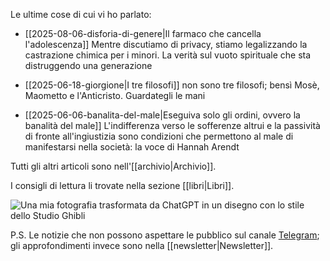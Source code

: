 Le ultime cose di cui vi ho parlato:

- [[2025-08-06-disforia-di-genere|Il farmaco che cancella l'adolescenza]] Mentre discutiamo di privacy, stiamo legalizzando la castrazione chimica per i minori. La verità sul vuoto spirituale che sta distruggendo una generazione

- [[2025-06-18-giorgione|I tre filosofi]] non sono tre filosofi; bensì Mosè, Maometto e l'Anticristo. Guardategli le mani

- [[2025-06-06-banalita-del-male|Eseguiva solo gli ordini, ovvero la banalità del male]] L'indifferenza verso le sofferenze altrui e la passività di fronte all'ingiustizia sono condizioni che permettono al male di manifestarsi nella società: la voce di Hannah Arendt

Tutti gli altri articoli sono nell'[[archivio|Archivio]].

I consigli di lettura li trovate nella sezione [[libri|Libri]].

![Una mia fotografia trasformata da ChatGPT in un disegno con lo stile dello Studio Ghibli](profilo-ghibli.jpg)

P.S. Le notizie che non possono aspettare le pubblico sul canale [Telegram](https://t.me/yuridiprodo); gli approfondimenti invece sono nella [[newsletter|Newsletter]].